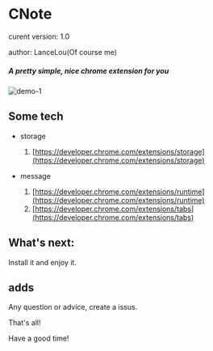 # CNote

curent version: 1.0

author: LanceLou(Of course me)


##### A pretty simple, nice chrome extension for you



![demo-1](http://ww1.sinaimg.cn/large/ad5d774bgy1fg4joa289pj213z0ozdk7.jpg)



## Some tech

* storage
	1. [https://developer.chrome.com/extensions/storage](https://developer.chrome.com/extensions/storage)

* message
	1. [https://developer.chrome.com/extensions/runtime](https://developer.chrome.com/extensions/runtime)
	2. [https://developer.chrome.com/extensions/tabs](https://developer.chrome.com/extensions/tabs)

## What's next:

Install it and enjoy it.

## adds

Any question or advice, create a issus.

That's all!

Have a good time!
	